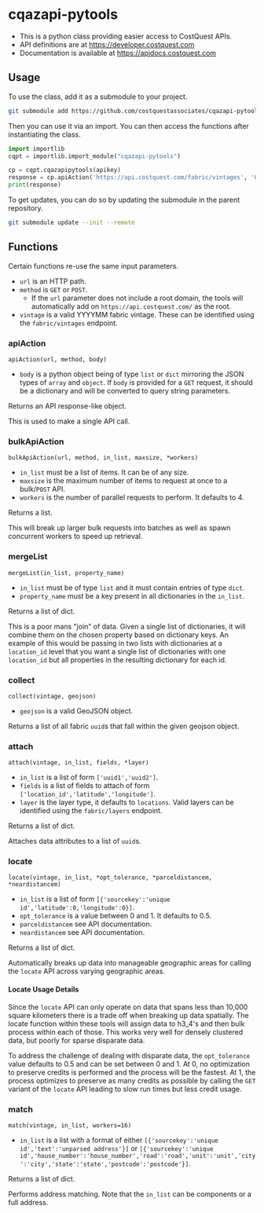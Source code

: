 # cqazapi-pytools

* This is a python class providing easier access to CostQuest APIs.
* API definitions are at https://developer.costquest.com
* Documentation is available at https://apidocs.costquest.com



## Usage

To use the class, add it as a submodule to your project.
```bash
git submodule add https://github.com/costquestassociates/cqazapi-pytools
```

Then you can use it via an import. You can  then access the functions after instantiating the class.
```python
import importlib
cqpt = importlib.import_module("cqazapi-pytools")

cp = cqpt.cqazapipytools(apikey)
response = cp.apiAction('https://api.costquest.com/fabric/vintages', 'GET')
print(response)
```

To get updates, you can do so by updating the submodule in the parent repository.
```bash
git submodule update --init --remote
```



## Functions

Certain functions re-use the same input parameters.
* `url` is an HTTP path.
* `method` is `GET` or `POST`.
  * If the `url` parameter does not include a root domain, the tools will automatically add on `https://api.costquest.com/` as the root.
* `vintage` is a valid YYYYMM fabric vintage. These can be identified using the `fabric/vintages` endpoint.



### apiAction

`apiAction(url, method, body)`
* `body` is a python object being of type `list` or `dict` mirroring the JSON types of `array` and `object`. If `body` is provided for a `GET` request, it should be a dictionary and will be converted to query string parameters.

Returns an API response-like object.

This is used to make a single API call.



### bulkApiAction

`bulkApiAction(url, method, in_list, maxsize, *workers)`
* `in_list` must be a list of items. It can be of any size.
* `maxsize` is the maximum number of items to request at once to a bulk/`POST` API.
* `workers` is the number of parallel requests to perform. It defaults to 4.

Returns a list.

This will break up larger bulk requests into batches as well as spawn concurrent workers to speed up retrieval.



### mergeList

`mergeList(in_list, property_name)`
* `in_list` must be of type `list` and it must contain entries of type `dict`.
* `property_name` must be a key present in all dictionaries in the `in_list`.

Returns a list of dict.

This is a poor mans "join" of data. Given a single list of dictionaries, it will combine them on the chosen property based on dictionary keys. An example of this would be passing in two lists with dictionaries at a `location_id` level that you want a single list of dictionaries with one `location_id` but all properties in the resulting dictionary for each id.



### collect

`collect(vintage, geojson)`
* `geojson` is a valid GeoJSON object.

Returns a list of all fabric `uuid`s that fall within the given geojson object.



### attach

`attach(vintage, in_list, fields, *layer)`
* `in_list` is a list of form `['uuid1','uuid2']`.
* `fields` is a list of fields to attach of form `['location_id','latitude','longitude']`.
* `layer` is the layer type, it defaults to `locations`. Valid layers can be identified using the `fabric/layers` endpoint.

Returns a list of dict.

Attaches data attributes to a list of `uuid`s.



### locate

`locate(vintage, in_list, *opt_tolerance, *parceldistancem, *neardistancem)`
* `in_list` is a list of form `[{'sourcekey':'unique id','latitude':0,'longitude':0}]`.
* `opt_tolerance` is a value between 0 and 1. It defaults to 0.5.
* `parceldistancem` see API documentation.
* `neardistancem` see API documentation.

Returns a list of dict.

Automatically breaks up data into manageable geographic areas for calling the `locate` API across varying geographic areas.

#### Locate Usage Details
Since the `locate` API can only operate on data that spans less than 10,000 square kilometers there is a trade off when breaking up data spatially. The locate function within these tools will assign data to h3_4's and then bulk process within each of those. This works very well for densely clustered data, but poorly for sparse disparate data.

To address the challenge of dealing with disparate data, the `opt_tolerance` value defaults to 0.5 and can be set between 0 and 1. At 0, no optimization to preserve credits is performed and the process will be the fastest. At 1, the process optimizes to preserve as many credits as possible by calling the `GET` variant of the `locate` API leading to slow run times but less credit usage.



### match

`match(vintage, in_list, workers=16)`
* `in_list` is a list with a format of either `[{'sourcekey':'unique id','text':'unparsed address'}]` or `[{'sourcekey':'unique id','house_number':'house_number','road':'road','unit':'unit','city':'city','state':'state','postcode':'postcode'}]`.

Returns a list of dict.

Performs address matching. Note that the `in_list` can be components or a full address.